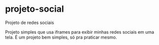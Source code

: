 # projeto-social
Projeto de redes sociais

Projeto simples que usa iframes para exibir minhas redes sociais em uma tela.
É um projeto bem simples, só pra praticar mesmo.
